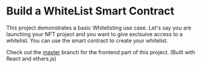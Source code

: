# Build a WhiteList Smart Contract 

This project demonstrates a basic Whitelisting use case. Let's say you are launching your NFT project and you want to give exclsuive access to a whitelist. You can use the smart contract to create your whitelist.

Check out the [master](https://github.com/masiedu4/whitelist-smart-contract-solidity-/tree/master) branch for the frontend part of this project. (Built with React and ethers.js)




